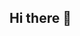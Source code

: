 ## Hi there 👋

<!--
**VismayaRP/VismayaRP** is a ✨ _special_ ✨ repository because its `README.md` (this file) appears on your GitHub profile.

- 🔭 I’m currently working on Astrophysics, interested in Galaxy-Black Hole co-evolution and Time Domain Astronomy 
- 👯 I’m looking to collaborate on ...
- 🤔 I’m looking to learn more about ML applications in Astronomy and Astrophysics
- 📫 How to reach me: vpillai@student.ubc.ca
- 😄 Pronouns: she/her

